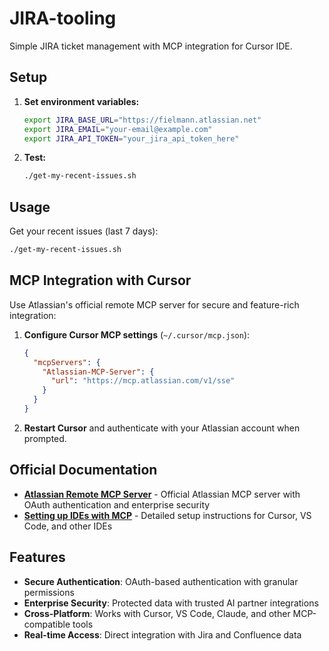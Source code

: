 # JIRA-tooling

Simple JIRA ticket management with MCP integration for Cursor IDE.

## Setup

1. **Set environment variables:**
   ```bash
   export JIRA_BASE_URL="https://fielmann.atlassian.net"
   export JIRA_EMAIL="your-email@example.com"
   export JIRA_API_TOKEN="your_jira_api_token_here"
   ```

2. **Test:**
   ```bash
   ./get-my-recent-issues.sh
   ```

## Usage

Get your recent issues (last 7 days):
```bash
./get-my-recent-issues.sh
```

## MCP Integration with Cursor

Use Atlassian's official remote MCP server for secure and feature-rich integration:

1. **Configure Cursor MCP settings** (`~/.cursor/mcp.json`):
   ```json
   {
     "mcpServers": {
       "Atlassian-MCP-Server": {
         "url": "https://mcp.atlassian.com/v1/sse"
       }
     }
   }
   ```

2. **Restart Cursor** and authenticate with your Atlassian account when prompted.

## Official Documentation

- **[Atlassian Remote MCP Server](https://www.atlassian.com/platform/remote-mcp-server)** - Official Atlassian MCP server with OAuth authentication and enterprise security
- **[Setting up IDEs with MCP](https://support.atlassian.com/rovo/docs/setting-up-ides/)** - Detailed setup instructions for Cursor, VS Code, and other IDEs

## Features

- **Secure Authentication**: OAuth-based authentication with granular permissions
- **Enterprise Security**: Protected data with trusted AI partner integrations
- **Cross-Platform**: Works with Cursor, VS Code, Claude, and other MCP-compatible tools
- **Real-time Access**: Direct integration with Jira and Confluence data
